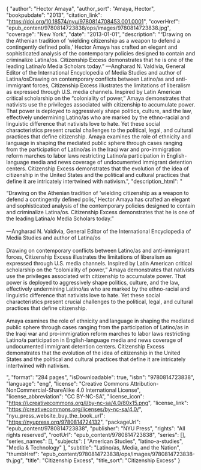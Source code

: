 {
  "author": "Hector Amaya",
  "author_sort": "Amaya, Hector",
  "bookpubdate": "2013",
  "citation_link": "https://doi.org/10.18574/nyu/9780814708453.001.0001",
  "coverHref": "epub_content/9780814723838/ops/images/9780814723838.jpg",
  "coverage": "New York",
  "date": "2013-01-01",
  "description": "&#8220;Drawing on the Athenian tradition of &#8216;wielding citizenship as a  weapon to defend a contingently defined polis,&#8217; Hector Amaya has crafted  an elegant and sophisticated analysis of the contemporary policies  designed to contain and criminalize Latina/os.  Citizenship Excess demonstrates that he is one of the leading Latina/o Media Scholars today.&#8221;  &#8212;Angharad N. Valdivia, General Editor of the International Encyclopedia of Media Studies and author of Latina/osDrawing on contemporary conflicts between Latino/as and anti-immigrant forces, Citizenship Excess  illustrates the limitations of liberalism as expressed through U.S.  media channels. Inspired by Latin American critical scholarship on the  &#8220;coloniality of power,&#8221; Amaya demonstrates that nativists use the  privileges associated with citizenship to accumulate power.  That power  is deployed to aggressively shape politics, culture, and the law,  effectively undermining Latino/as who are marked by the ethno-racial and  linguistic difference that nativists love to hate. Yet these social  characteristics present crucial challenges to the political, legal, and  cultural practices that define citizenship. Amaya  examines the role of ethnicity and language in shaping the mediated  public sphere through cases ranging from the participation of Latino/as  in the Iraqi war and pro-immigration reform marches to labor laws  restricting Latino/a participation in English-language media and news  coverage of undocumented immigrant detention centers. Citizenship Excess  demonstrates that the evolution of the idea of citizenship in the  United States and the political and cultural practices that define it  are intricately intertwined with nativism.",
  "description_html": "<p>&#8220;Drawing on the Athenian tradition of &#8216;wielding citizenship as a  weapon to defend a contingently defined polis,&#8217; Hector Amaya has crafted  an elegant and sophisticated analysis of the contemporary policies  designed to contain and criminalize Latina/os.  Citizenship Excess demonstrates that he is one of the leading Latina/o Media Scholars today.&#8221; <br><br> &#8212;Angharad N. Valdivia, General Editor of the International Encyclopedia of Media Studies and author of Latina/os<br><br>Drawing on contemporary conflicts between Latino/as and anti-immigrant forces, Citizenship Excess  illustrates the limitations of liberalism as expressed through U.S.  media channels. Inspired by Latin American critical scholarship on the  &#8220;coloniality of power,&#8221; Amaya demonstrates that nativists use the  privileges associated with citizenship to accumulate power.  That power  is deployed to aggressively shape politics, culture, and the law,  effectively undermining Latino/as who are marked by the ethno-racial and  linguistic difference that nativists love to hate. Yet these social  characteristics present crucial challenges to the political, legal, and  cultural practices that define citizenship.<br><br> Amaya  examines the role of ethnicity and language in shaping the mediated  public sphere through cases ranging from the participation of Latino/as  in the Iraqi war and pro-immigration reform marches to labor laws  restricting Latino/a participation in English-language media and news  coverage of undocumented immigrant detention centers. Citizenship Excess  demonstrates that the evolution of the idea of citizenship in the  United States and the political and cultural practices that define it  are intricately intertwined with nativism.</p>",
  "format": "284 pages",
  "isDownloadable": true,
  "isbn": "9780814723838",
  "language": "eng",
  "license": "Creative Commons Attribution-NonCommercial-ShareAlike 4.0 International License",
  "license_abbreviation": "CC BY-NC-SA",
  "license_icon": "https://i.creativecommons.org/l/by-nc-sa/4.0/80x15.png",
  "license_link": "https://creativecommons.org/licenses/by-nc-sa/4.0/",
  "nyu_press_website_buy_the_book_url": "https://nyupress.org/9780814724132",
  "packageUrl": "epub_content/9780814723838",
  "publisher": "NYU Press",
  "rights": "All rights reserved",
  "rootUrl": "epub_content/9780814723838",
  "series": [],
  "series_names": [],
  "subjects": [
    "American Studies",
    "latino-a-studies",
    "Media & Technology"
  ],
  "subtitle": "Latino/as, Media, and the Nation",
  "thumbHref": "epub_content/9780814723838/ops/images/9780814723838-th.jpg",
  "title": "Citizenship Excess",
  "title_sort": "Citizenship Excess"
}

